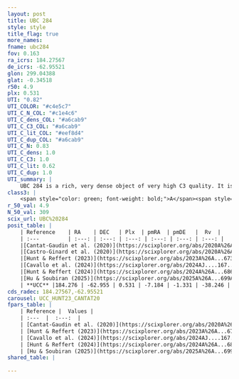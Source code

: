 ```yaml
---
layout: post
title: UBC 284
style: style
title_flag: true
more_names: 
fname: ubc284
fov: 0.163
ra_icrs: 184.27567
de_icrs: -62.95521
glon: 299.04388
glat: -0.34518
r50: 4.9
plx: 0.531
UTI: "0.82"
UTI_COLOR: "#c4e5c7"
UTI_C_N_COL: "#c1e4c6"
UTI_C_dens_COL: "#a6cab9"
UTI_C_C3_COL: "#a6cab9"
UTI_C_lit_COL: "#eef8d4"
UTI_C_dup_COL: "#a6cab9"
UTI_C_N: 0.83
UTI_C_dens: 1.0
UTI_C_C3: 1.0
UTI_C_lit: 0.62
UTI_C_dup: 1.0
UTI_summary: |
    UBC 284 is a rich, very dense object of very high C3 quality. It is moderately studied in the literature.
class3: |
    <span style="color: green; font-weight: bold;">A</span><span style="color: green; font-weight: bold;">A</span>
r_50_val: 4.9
N_50_val: 309
scix_url: UBC%20284
posit_table: |
    | Reference    | RA    | DEC   | Plx  | pmRA  | pmDE   |  Rv  |
    | :---         | :---: | :---: | :---: | :---: | :---: | :---: |
    |[Cantat-Gaudin et al. (2020)](https://scixplorer.org/abs/2020A%26A...640A...1C) | 184.283 | -62.952 | 0.504 | -7.19 | -1.335 | -- |
    |[Castro-Ginard et al. (2020)](https://scixplorer.org/abs/2020A%26A...635A..45C) | 184.263 | -62.95 | 0.505 | -7.179 | -1.335 | -- |
    |[Hunt & Reffert (2023)](https://scixplorer.org/abs/2023A%26A...673A.114H) | 184.29 | -62.953 | 0.53 | -7.183 | -1.322 | -33.748 |
    |[Cavallo et al. (2024)](https://scixplorer.org/abs/2024AJ....167...12C) | 184.253 | -62.957 | 0.531 | -- | -- | -- |
    |[Hunt & Reffert (2024)](https://scixplorer.org/abs/2024A%26A...686A..42H) | 184.29 | -62.953 | 0.53 | -7.183 | -1.322 | -33.748 |
    |[Hu & Soubiran (2025)](https://scixplorer.org/abs/2025A%26A...699A.246H) | 184.253 | -62.956 | -- | -- | -- | -- |
    | **UCC** |184.276 | -62.955 | 0.531 | -7.184 | -1.331 | -38.246 | 
cds_radec: 184.27567,-62.95521
carousel: UCC_HUNT23_CANTAT20
fpars_table: |
    | Reference |  Values |
    | :---  |  :---:  |
    | [Cantat-Gaudin et al. (2020)](https://scixplorer.org/abs/2020A%26A...640A...1C) | `AVNN=0.94, DMNN=11.35, AgeNN=9.2` |
    | [Hunt & Reffert (2023)](https://scixplorer.org/abs/2023A%26A...673A.114H) | `AV50=0.869, diffAV50=0.239, MOD50=11.263, logAge50=9.153` |
    | [Cavallo et al. (2024)](https://scixplorer.org/abs/2024AJ....167...12C) | `AV50=0.93, dMod50=11.18, logAge50=9.2, [Fe/H]50=0.2` |
    | [Hunt & Reffert (2024)](https://scixplorer.org/abs/2024A%26A...686A..42H) | `MassJ=1781.37` |
    | [Hu & Soubiran (2025)](https://scixplorer.org/abs/2025A%26A...699A.246H) | `MA22=-0.31, MA23f=-0.22, MA23g=-0.11, MZ23=-0.32, MK24=-0.17, MF24=-0.21` |
shared_table: |
    
---
```

